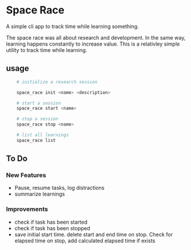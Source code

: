 # Space Race

A simple cli app to track time while learning something.  

The space race was all about research and development. In the same way, learning happens constantly to increase value. This is a relativley simple utility to track time while learning.

## usage

```sh
    # initialize a research session

    space_race init <name> <description>

    # start a session
    space_race start <name>

    # stop a session
    space_race stop <name>

    # list all learnings
    space_race list

```

## To Do

### New Features

* Pause, resume tasks, log distractions
* summarize learnings

### Improvements

* check if task has been started
* check if task has been stopped
* save initial start time. delete start and end time on stop. Check for elapsed time on stop, add calculated elapsed time if exists

